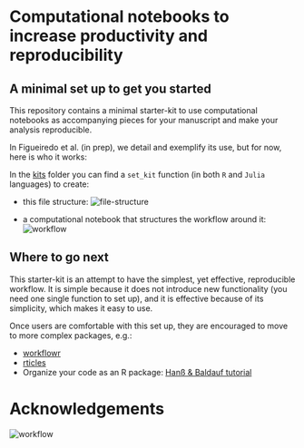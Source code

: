 # Computational notebooks to increase productivity and reproducibility

## A minimal set up to get you started
This repository contains a minimal starter-kit to use computational notebooks as
accompanying pieces for your manuscript and make your analysis reproducible.

In Figueiredo et al. (in prep), we detail and exemplify its use, but for now, here is who it works: 

In the [kits](https://github.com/ludmillafigueiredo/computational_notebooks/tree/master/get_started) 
folder you can find a `set_kit` function (in both `R` and `Julia` languages) to create:

+ this file structure:
![file-structure](https://raw.githubusercontent.com/ludmillafigueiredo/computational_notebooks/master/figures/file_structure.png)

+ a computational notebook that structures the workflow around it:
![workflow](https://raw.githubusercontent.com/ludmillafigueiredo/computational_notebooks/master/figures/workflow.png)

## Where to go next
This starter-kit is an attempt to have the simplest, yet effective, reproducible workflow.
It is simple because it does not introduce new functionality (you need one single function 
to set up), and it is effective because of its simplicity, which makes it easy to use.

Once users are comfortable with this set up, they are encouraged to move to more complex packages, e.g.:

- [workflowr](https://jdblischak.github.io/workflowr/)
- [rticles](https://github.com/rstudio/rticles)
- Organize your code as an R package: [Hanß & Baldauf tutorial](https://selinazitrone.github.io/YoMos2020/index.html) 

# Acknowledgements

![workflow](https://raw.githubusercontent.com/ludmillafigueiredo/computational_notebooks/master/figures/fw_sponsorship.png)
